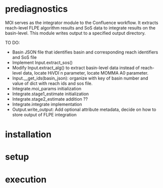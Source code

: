 # prediagnostics

MOI serves as the integrator module to the Confluence workflow. It extracts reach-level FLPE algorithm results and SoS data to integrate results on the basin-level. This module writes output to a specified output directory.

TO DO:
- Basin JSON file that identifies basin and corresponding reach identifiers and SoS file
- Implement Input.extract_sos()
- Modify Input.extract_alg() to extract basin-level data instead of reach-level data, locate HiVDI n parameter, locate MOMMA A0 parameter.
- Input.__get_ids(basin_json): organize with key of basin number and value of dict with reach ids and sos file.
- Integrate.moi_params initialization
- Integrate.stage1_estimate initialization
- Integrate.stage2_estimate addition ??
- Integrate.integrate implementation
- Output.write_output: Add optional attribute metadata, decide on how to store output of FLPE integration


# installation

# setup

# execution